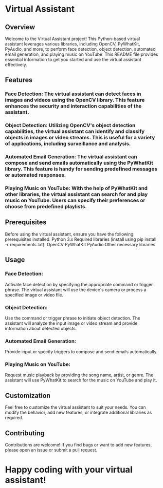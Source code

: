 # Virtual Assistant
## Overview
Welcome to the Virtual Assistant project! This Python-based virtual assistant leverages various libraries, including OpenCV, PyWhatKit, PyAudio, and more, to perform face detection, object detection, automated email generation, and playing music on YouTube. This README file provides essential information to get you started and use the virtual assistant effectively.

## Features
### Face Detection: The virtual assistant can detect faces in images and videos using the OpenCV library. This feature enhances the security and interaction capabilities of the assistant.

### Object Detection: Utilizing OpenCV's object detection capabilities, the virtual assistant can identify and classify objects in images or video streams. This is useful for a variety of applications, including surveillance and analysis.

### Automated Email Generation: The virtual assistant can compose and send emails automatically using the PyWhatKit library. This feature is handy for sending predefined messages or automated responses.

### Playing Music on YouTube: With the help of PyWhatKit and other libraries, the virtual assistant can search for and play music on YouTube. Users can specify their preferences or choose from predefined playlists.

## Prerequisites
Before using the virtual assistant, ensure you have the following prerequisites installed:
Python 3.x
Required libraries (install using pip install -r requirements.txt):
OpenCV
PyWhatKit
PyAudio
Other necessary libraries

## Usage
### Face Detection:
Activate face detection by specifying the appropriate command or trigger phrase.
The virtual assistant will use the device's camera or process a specified image or video file.

### Object Detection:
Use the command or trigger phrase to initiate object detection.
The assistant will analyze the input image or video stream and provide information about detected objects.

### Automated Email Generation:
Provide input or specify triggers to compose and send emails automatically.

### Playing Music on YouTube:
Request music playback by providing the song name, artist, or genre.
The assistant will use PyWhatKit to search for the music on YouTube and play it.

## Customization
Feel free to customize the virtual assistant to suit your needs. You can modify the behavior, add new features, or integrate additional libraries as required.

## Contributing
Contributions are welcome! If you find bugs or want to add new features, please open an issue or submit a pull request.

# Happy coding with your virtual assistant!
